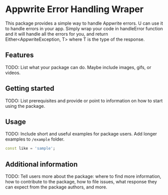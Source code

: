# Appwrite Error Handling Wraper

This package provides a simple way to handle Appwrite errors. U can use it to handle errors in your app. Simply wrap your code in handleError function and it will handle all the errors for you, and return Either<AppwriteException, T> where T is the type of the response.

## Features

TODO: List what your package can do. Maybe include images, gifs, or videos.

## Getting started

TODO: List prerequisites and provide or point to information on how to
start using the package.

## Usage

TODO: Include short and useful examples for package users. Add longer examples
to `/example` folder.

```dart
const like = 'sample';
```

## Additional information

TODO: Tell users more about the package: where to find more information, how to
contribute to the package, how to file issues, what response they can expect
from the package authors, and more.

